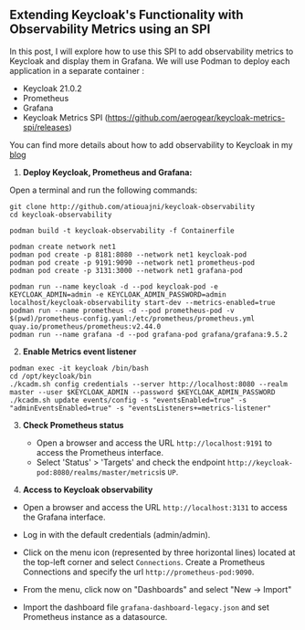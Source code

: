 ## Extending Keycloak's Functionality with Observability Metrics using an SPI

In this post, I will explore how to use this SPI to add observability metrics to Keycloak and display them in Grafana. We will use Podman to deploy each application in a separate container : 

 - Keycloak 21.0.2
 - Prometheus
 - Grafana
 - Keycloak Metrics SPI (https://github.com/aerogear/keycloak-metrics-spi/releases)

You can find more details about how to add observability to Keycloak in my [blog](https://anissetiouajni.com/posts/extending_keycloak_functionality_with_observability_metrics/)

1. **Deploy Keycloak, Prometheus and Grafana:**

Open a terminal and run the following commands:
```
git clone http://github.com/atiouajni/keycloak-observability
cd keycloak-observability

podman build -t keycloak-observability -f Containerfile

podman create network net1
podman pod create -p 8181:8080 --network net1 keycloak-pod
podman pod create -p 9191:9090 --network net1 prometheus-pod
podman pod create -p 3131:3000 --network net1 grafana-pod

podman run --name keycloak -d --pod keycloak-pod -e KEYCLOAK_ADMIN=admin -e KEYCLOAK_ADMIN_PASSWORD=admin localhost/keycloak-observability start-dev --metrics-enabled=true
podman run --name prometheus -d --pod prometheus-pod -v $(pwd)/prometheus-config.yaml:/etc/prometheus/prometheus.yml quay.io/prometheus/prometheus:v2.44.0
podman run --name grafana -d --pod grafana-pod grafana/grafana:9.5.2
```

2. **Enable Metrics event listener**

```
podman exec -it keycloak /bin/bash
cd /opt/keycloak/bin
./kcadm.sh config credentials --server http://localhost:8080 --realm master --user $KEYCLOAK_ADMIN --password $KEYCLOAK_ADMIN_PASSWORD
./kcadm.sh update events/config -s "eventsEnabled=true" -s "adminEventsEnabled=true" -s "eventsListeners+=metrics-listener"
```

3. **Check Prometheus status**

   - Open a browser and access the URL `http://localhost:9191` to access the Prometheus interface.
   - Select 'Status' > 'Targets' and check the endpoint `http://keycloak-pod:8080/realms/master/metrics`is `UP`.

3. **Access to Keycloak observability**

- Open a browser and access the URL `http://localhost:3131` to access the Grafana interface.

- Log in with the default credentials (admin/admin).

- Click on the menu icon (represented by three horizontal lines) located at the top-left corner and select `Connections`. Create a Prometheus Connections and specify the url `http://prometheus-pod:9090`.

- From the menu, click now on "Dashboards" and select "New -> Import"  

- Import the dashboard file `grafana-dashboard-legacy.json` and set Prometheus instance as a datasource.
